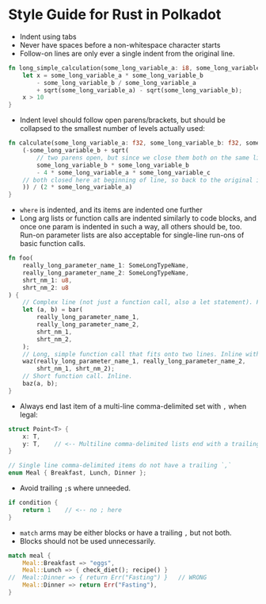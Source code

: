 # Style Guide for Rust in Polkadot

- Indent using tabs
- Never have spaces before a non-whitespace character starts
- Follow-on lines are only ever a single indent from the original line.
```rust
fn long_simple_calculation(some_long_variable_a: i8, some_long_variable_b: i8) -> bool {
	let x = some_long_variable_a * some_long_variable_b
		- some_long_variable_b / some_long_variable_a
		+ sqrt(some_long_variable_a) - sqrt(some_long_variable_b);
	x > 10
}
```
- Indent level should follow open parens/brackets, but should be collapsed to the smallest number of levels actually used:
```rust
fn calculate(some_long_variable_a: f32, some_long_variable_b: f32, some_long_variable_c: f32) -> f32 {
	(-some_long_variable_b + sqrt(
		// two parens open, but since we close them both on the same line, only one indent level is used
		some_long_variable_b * some_long_variable_b
		- 4 * some_long_variable_a * some_long_variable_c
	// both closed here at beginning of line, so back to the original indent level
	)) / (2 * some_long_variable_a)
}
```
- `where` is indented, and its items are indented one further
- Long arg lists or function calls are indented similarly to code blocks, and once one param is indented in such a way, all others should be, too. Run-on parameter lists are also acceptable for single-line run-ons of basic function calls.

```rust
fn foo(
	really_long_parameter_name_1: SomeLongTypeName,
	really_long_parameter_name_2: SomeLongTypeName,
	shrt_nm_1: u8,
	shrt_nm_2: u8
) {
	// Complex line (not just a function call, also a let statement). Full structure.
	let (a, b) = bar(
		really_long_parameter_name_1,
		really_long_parameter_name_2,
		shrt_nm_1,
		shrt_nm_2,
	);
	// Long, simple function call that fits onto two lines. Inline with a run-on.
	waz(really_long_parameter_name_1, really_long_parameter_name_2,
		shrt_nm_1, shrt_nm_2);
	// Short function call. Inline.
	baz(a, b);
}
```

- Always end last item of a multi-line comma-delimited set with `,` when legal:
```rust
struct Point<T> {
	x: T,
	y: T,    // <-- Multiline comma-delimited lists end with a trailing ,
}

// Single line comma-delimited items do not have a trailing `,`
enum Meal { Breakfast, Lunch, Dinner };
```

- Avoid trailing `;`s where unneeded.
```rust
if condition {
	return 1    // <-- no ; here
}
```

- `match` arms may be either blocks or have a trailing `,` but not both.
- Blocks should not be used unnecessarily.
```rust
match meal {
	Meal::Breakfast => "eggs",
	Meal::Lunch => { check_diet(); recipe() }
//	Meal::Dinner => { return Err("Fasting") }   // WRONG
	Meal::Dinner => return Err("Fasting"),
}